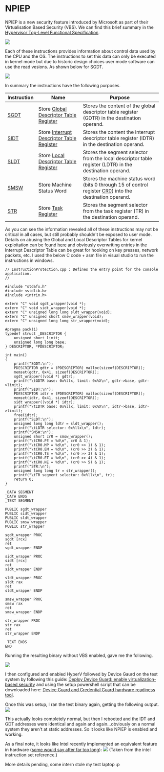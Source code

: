 # NPIEP

NPIEP is a new security feature introduced by Microsoft as part of their Virtualisation Based Security (VBS). We can find this brief summary in the [Hypervisor Top-Level Functional Specification](https://github.com/Microsoft/Virtualization-Documentation/raw/master/tlfs/Hypervisor%20Top%20Level%20Functional%20Specification%20v5.0b.pdf).

![](https://github.com/sam-b/windows_kernel_address_leaks/raw/master/notes/screenshots/npiep_definition.PNG)

Each of these instructions provides information about control data used by the CPU and the OS. The instructions to set this data can only be executed in kernel mode but due to historic design choices user mode software can use the read vesions. As shown below for SGDT.

![](https://github.com/sam-b/windows_kernel_address_leaks/raw/master/notes/screenshots/sgdt_definition.png)


In summary the instructions have the following purposes.

|Instruction|Name|Purpose|
|-----------|----|-------|
| [SGDT](http://x86.renejeschke.de/html/file_module_x86_id_290.html) | Store [Global Descriptor Table Register](http://wiki.osdev.org/Global_Descriptor_Table) | Stores the content of the global descriptor table register (GDTR) in the destination operand. |
| [SIDT](http://x86.renejeschke.de/html/file_module_x86_id_295.html) | Store [Interrupt Descriptor Table Register](http://wiki.osdev.org/Interrupt_Descriptor_Table) | Stores the content the interrupt descriptor table register (IDTR) in the destination operand. |
| [SLDT](http://x86.renejeschke.de/html/file_module_x86_id_296.html) | Store [Local Descriptor Table Register]() | Stores the segment selector from the local descriptor table register (LDTR) in the destination operand. |
| [SMSW](http://x86.renejeschke.de/html/file_module_x86_id_297.html) | Store Machine Status Word | Stores the machine status word (bits 0 through 15 of control register [CR0](http://wiki.osdev.org/CR0#CR0)) into the destination operand. |
| [STR](http://x86.renejeschke.de/html/file_module_x86_id_307.html) | Store [Task Register](http://wiki.osdev.org/Context_Switching#Hardware_Context_Switching) | Stores the segment selector from the task register (TR) in the destination operand. |

As you can see the information revealed all of these instructions may not be critical in all cases, but still probably shouldn't be exposed to user mode. Details on abusing the Global and Local Descriptor Tables for kernel exploitation can be found [here](http://vexillium.org/dl.php?call_gate_exploitation.pdf) and obviously overwriting entries in the Interrupt Descriptor Table can be great for hooking on key presses, network packets, etc. I used the below C code + asm file in visual studio to run the instructions in windows.

```
// InstructionProtection.cpp : Defines the entry point for the console application.
//

#include "stdafx.h"
#include <stdlib.h>
#include <intrin.h>

extern "C" void sgdt_wrapper(void *);
extern "C" void sidt_wrapper(void *);
extern "C" unsigned long long sldt_wrapper(void);
extern "C" unsigned short smsw_wrapper(void);
extern "C" unsigned long long str_wrapper(void);

#pragma pack(1)
typedef struct _DESCRIPTOR {
	unsigned short limit;
	unsigned long long base;
} DESCRIPTOR, *PDESCRIPTOR;

int main()
{
	printf("SGDT:\n");
	PDESCRIPTOR gdtr = (PDESCRIPTOR) malloc(sizeof(DESCRIPTOR));
	memset(gdtr, 0x41, sizeof(DESCRIPTOR));
	sgdt_wrapper((void *) gdtr);
	printf("\tGDTR base: 0x%llx, limit: 0x%X\n", gdtr->base, gdtr->limit);
	printf("SIDT:\n");
	PDESCRIPTOR idtr = (PDESCRIPTOR) malloc(sizeof(DESCRIPTOR));
	memset(idtr, 0x41, sizeof(DESCRIPTOR));
	sidt_wrapper((void *) idtr);
	printf("\tIDTR base: 0x%llx, limit: 0x%X\n", idtr->base, idtr->limit);
	free(idtr);
	printf("SLDT:\n");
	unsigned long long ldtr = sldt_wrapper();
	printf("\tLDTR selector: 0x%llx\n", ldtr);
	printf("SMSW:\n");
	unsigned short cr0 = smsw_wrapper();
	printf("\tCR0.PE = %d\n", cr0 & 1);
	printf("\tCR0.MP = %d\n", (cr0 >> 1) & 1);
	printf("\tCR0.EM = %d\n", (cr0 >> 2) & 1);
	printf("\tCR0.TS = %d\n", (cr0 >> 3) & 1);
	printf("\tCR0.ET = %d\n", (cr0 >> 4) & 1);
	printf("\tCR0.NE = %d\n", (cr0 >> 5) & 1);
	printf("STR:\n");
	unsigned long long tr = str_wrapper();
	printf("\tTR segment selector: 0x%llx\n", tr);
    return 0;
}
```


```
_DATA SEGMENT
_DATA ENDS
_TEXT SEGMENT

PUBLIC sgdt_wrapper
PUBLIC sidt_wrapper
PUBLIC sldt_wrapper
PUBLIC smsw_wrapper
PUBLIC str_wrapper

sgdt_wrapper PROC
sgdt [rcx]
ret
sgdt_wrapper ENDP

sidt_wrapper PROC
sidt [rcx]
ret
sidt_wrapper ENDP

sldt_wrapper PROC
sldt rax
ret
sldt_wrapper ENDP

smsw_wrapper PROC
smsw rax
ret
smsw_wrapper ENDP

str_wrapper PROC
str rax
ret
str_wrapper ENDP

_TEXT ENDS
END
```

Running the resulting binary without VBS enabled, gave me the following. 

![](https://github.com/sam-b/windows_kernel_address_leaks/raw/master/notes/screenshots/test_no_vbs.PNG)

I then configured and enabled HyperV followed by Device Gaurd on the test system by following this guide: [Deploy Device Guard: enable virtualization-based security](https://docs.microsoft.com/en-us/windows/device-security/device-guard/deploy-device-guard-enable-virtualization-based-security) and using the setup powershell script that can be downloaded here: [Device Guard and Credential Guard hardware readiness tool](https://www.microsoft.com/en-us/download/details.aspx?id=53337).

Once this was setup, I ran the test binary again, getting the following output.   
![](https://github.com/sam-b/windows_kernel_address_leaks/raw/master/notes/screenshots/test_vbs.PNG)

This actually looks completely normal, but then I rebooted and the IDT and GDT addresses were identical and again and again...obviously on a normal system they aren't at static addresses. So it looks like NPIEP is enabled and working.


As a final note, it looks like Intel recently implemented an equivalent feature in hardware ([some would say after far too long](http://www.os2museum.com/wp/better-late-than-never/)): 
![](https://github.com/sam-b/windows_kernel_address_leaks/raw/master/notes/screenshots/umip_definition.PNG)
(Taken from the intel instruction set reference.)

More details pending, some intern stole my test laptop :p 